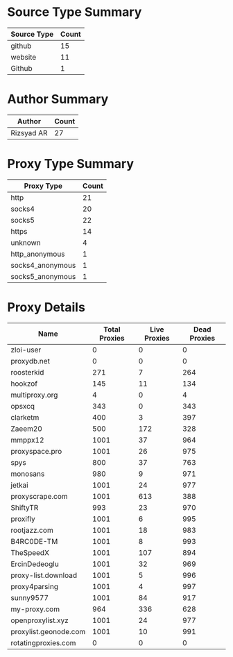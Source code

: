 # Source Type Summary

| Source Type | Count |
|-------------|-------|
| github | 15 |
| website | 11 |
| Github | 1 |


# Author Summary

| Author | Count |
|--------|-------|
| Rizsyad AR | 27 |


# Proxy Type Summary

| Proxy Type | Count |
|------------|-------|
| http | 21 |
| socks4 | 20 |
| socks5 | 22 |
| https | 14 |
| unknown | 4 |
| http_anonymous | 1 |
| socks4_anonymous | 1 |
| socks5_anonymous | 1 |


# Proxy Details

| Name | Total Proxies | Live Proxies | Dead Proxies |
|------|---------------|--------------|---------------|
| zloi-user | 0 | 0 | 0 |
| proxydb.net | 0 | 0 | 0 |
| roosterkid | 271 | 7 | 264 |
| hookzof | 145 | 11 | 134 |
| multiproxy.org | 4 | 0 | 4 |
| opsxcq | 343 | 0 | 343 |
| clarketm | 400 | 3 | 397 |
| Zaeem20 | 500 | 172 | 328 |
| mmppx12 | 1001 | 37 | 964 |
| proxyspace.pro | 1001 | 26 | 975 |
| spys | 800 | 37 | 763 |
| monosans | 980 | 9 | 971 |
| jetkai | 1001 | 24 | 977 |
| proxyscrape.com | 1001 | 613 | 388 |
| ShiftyTR | 993 | 23 | 970 |
| proxifly | 1001 | 6 | 995 |
| rootjazz.com | 1001 | 18 | 983 |
| B4RC0DE-TM | 1001 | 8 | 993 |
| TheSpeedX | 1001 | 107 | 894 |
| ErcinDedeoglu | 1001 | 32 | 969 |
| proxy-list.download | 1001 | 5 | 996 |
| proxy4parsing | 1001 | 4 | 997 |
| sunny9577 | 1001 | 84 | 917 |
| my-proxy.com | 964 | 336 | 628 |
| openproxylist.xyz | 1001 | 24 | 977 |
| proxylist.geonode.com | 1001 | 10 | 991 |
| rotatingproxies.com | 0 | 0 | 0 |
